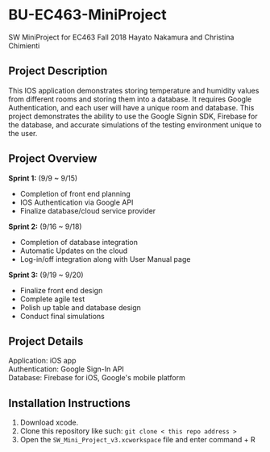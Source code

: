 # BU-EC463-MiniProject



SW MiniProject for EC463 Fall 2018
Hayato Nakamura and Christina Chimienti

## Project Description
This IOS application demonstrates storing temperature and humidity values from different rooms and storing them into a database. It requires Google Authentication, and each user will have a unique room and database. This project demonstrates the ability to use the Google Signin SDK, Firebase for the database, and accurate simulations of the testing environment unique to the user.

## Project Overview

**Sprint 1:** (9/9 ~ 9/15)

* Completion of front end planning
* IOS Authentication via Google API
* Finalize database/cloud service provider

**Sprint 2:** (9/16 ~ 9/18)

* Completion of database integration
* Automatic Updates on the cloud
* Log-in/off integration along with User Manual page

**Sprint 3:** (9/19 ~ 9/20)

* Finalize front end design
* Complete agile test
* Polish up table and database design
* Conduct final simulations


## Project Details

Application: iOS app  
Authentication: Google Sign-In API  
Database: Firebase for iOS, Google's mobile platform

## Installation Instructions
1. Download xcode.
2. Clone this repository like such: `git clone < this repo address > `
3. Open the `SW_Mini_Project_v3.xcworkspace` file and enter command + R
